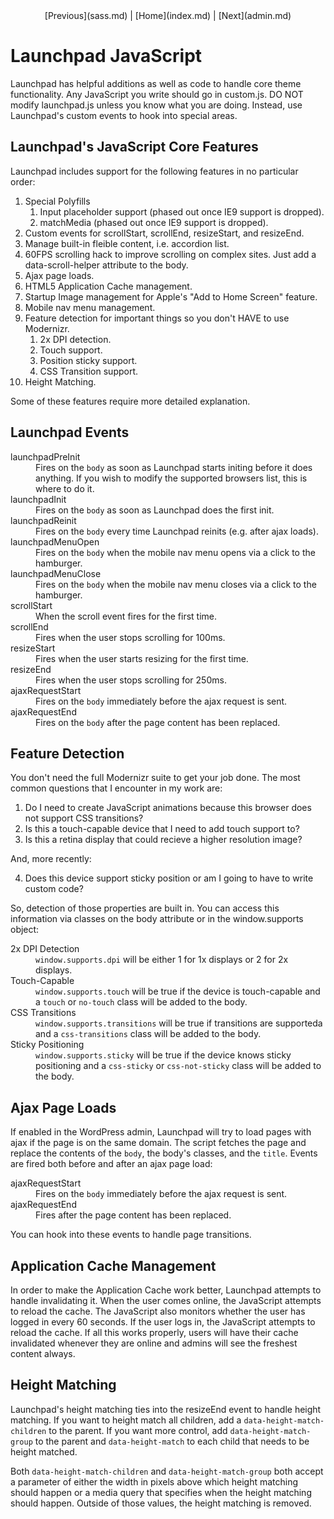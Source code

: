 <center>[Previous](sass.md) | [Home](index.md) | [Next](admin.md)</center>

Launchpad JavaScript
====================

Launchpad has helpful additions as well as code to handle core theme functionality.  Any JavaScript you write should go in custom.js.  DO NOT modify launchpad.js unless you know what you are doing.  Instead, use Launchpad's custom events to hook into special areas.

## Launchpad's JavaScript Core Features

Launchpad includes support for the following features in no particular order:

1. Special Polyfills
   1. Input placeholder support (phased out once IE9 support is dropped).
   2. matchMedia  (phased out once IE9 support is dropped).
2. Custom events for scrollStart, scrollEnd, resizeStart, and resizeEnd.
3. Manage built-in fleible content, i.e. accordion list.
4. 60FPS scrolling hack to improve scrolling on complex sites.  Just add a data-scroll-helper attribute to the body.
5. Ajax page loads.
6. HTML5 Application Cache management.
7. Startup Image management for Apple's "Add to Home Screen" feature.
8. Mobile nav menu management.
9. Feature detection for important things so you don't HAVE to use Modernizr.
   1. 2x DPI detection.
   2. Touch support.
   3. Position sticky support.
   4. CSS Transition support.
10. Height Matching.

Some of these features require more detailed explanation.

## Launchpad Events

<dl>
	<dt>launchpadPreInit</dt>
	<dd>Fires on the <code>body</code> as soon as Launchpad starts initing before it does anything.  If you wish to modify the supported browsers list, this is where to do it.</dd>
	<dt>launchpadInit</dt>
	<dd>Fires on the <code>body</code> as soon as Launchpad does the first init.</dd>
	<dt>launchpadReinit</dt>
	<dd>Fires on the <code>body</code> every time Launchpad reinits (e.g. after ajax loads).</dd>
	<dt>launchpadMenuOpen</dt>
	<dd>Fires on the <code>body</code> when the mobile nav menu opens via a click to the hamburger.</dd>
	<dt>launchpadMenuClose</dt>
	<dd>Fires on the <code>body</code> when the mobile nav menu closes via a click to the hamburger.</dd>
	<dt>scrollStart</dt>
	<dd>When the scroll event fires for the first time.</dd>
	<dt>scrollEnd</dt>
	<dd>Fires when the user stops scrolling for 100ms.</dd>
	<dt>resizeStart</dt>
	<dd>Fires when the user starts resizing for the first time.</dd>
	<dt>resizeEnd</dt>
	<dd>Fires when the user stops scrolling for 250ms.</dd>
	<dt>ajaxRequestStart</dt>
	<dd>Fires on the <code>body</code> immediately before the ajax request is sent.</dd>
	<dt>ajaxRequestEnd</dt>
	<dd>Fires on the <code>body</code> after the page content has been replaced.</dd>
</dl>

## Feature Detection

You don't need the full Modernizr suite to get your job done.  The most common questions that I encounter in my work are:

1. Do I need to create JavaScript animations because this browser does not support CSS transitions?
2. Is this a touch-capable device that I need to add touch support to?
3. Is this a retina display that could recieve a higher resolution image?

And, more recently:

4. Does this device support sticky position or am I going to have to write custom code?

So, detection of those properties are built in.  You can access this information via classes on the body attribute or in the window.supports object:

<dl>
	<dt>2x DPI Detection</dt>
	<dd><code>window.supports.dpi</code> will be either 1 for 1x displays or 2 for 2x displays.</dd>
	<dt>Touch-Capable</dt>
	<dd><code>window.supports.touch</code> will be true if the device is touch-capable and a <code>touch</code> or <code>no-touch</code> class will be added to the body.</dd>
	<dt>CSS Transitions</dt>
	<dd><code>window.supports.transitions</code> will be true if transitions are supporteda and a <code>css-transitions</code> class will be added to the body.</dd>
	<dt>Sticky Positioning</dt>
	<dd><code>window.supports.sticky</code> will be true if the device knows sticky positioning and a <code>css-sticky</code> or <code>css-not-sticky</code> class will be added to the body.</dd>
</dl>

## Ajax Page Loads

If enabled in the WordPress admin, Launchpad will try to load pages with ajax if the page is on the same domain.  The script fetches the page and replace the contents of the <code>body</code>, the body's classes, and the <code>title</code>.  Events are fired both before and after an ajax page load:

<dl>
	<dt>ajaxRequestStart</dt>
	<dd>Fires on the <code>body</code> immediately before the ajax request is sent.</dd>
	<dt>ajaxRequestEnd</dt>
	<dd>Fires after the page content has been replaced.</dd>
</dl>

You can hook into these events to handle page transitions.

## Application Cache Management

In order to make the Application Cache work better, Launchpad attempts to handle invalidating it.  When the user comes online, the JavaScript attempts to reload the cache.  The JavaScript also monitors whether the user has logged in every 60 seconds.  If the user logs in, the JavaScript attempts to reload the cache.  If all this works properly, users will have their cache invalidated whenever they are online and admins will see the freshest content always.

## Height Matching

Launchpad's height matching ties into the resizeEnd event to handle height matching.  If you want to height match all children, add a <code>data-height-match-children</code> to the parent.  If you want more control, add <code>data-height-match-group</code> to the parent and <code>data-height-match</code> to each child that needs to be height matched.

Both <code>data-height-match-children</code> and <code>data-height-match-group</code> both accept a parameter of either the width in pixels above which height matching should happen or a media query that specifies when the height matching should happen.  Outside of those values, the height matching is removed.
